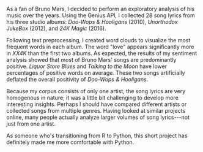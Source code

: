 As a fan of Bruno Mars, I decided to perform an exploratory analysis of his music over the years. Using the Genius API, I collected 28 song lyrics from his three studio albums: *Doo-Wops & Hooligans* (2010), *Unorthodox JukeBox* (2012), and *24K Magic* (2016). 

Following text preprocessing, I created word clouds to visualize the most frequent words in each album. The word "love" appears significantly more in *XX4K* than the first two albums. As expected, the results of my sentiment analysis showed that most of Bruno Mars' songs are predominantly positive. *Liquor Store Blues* and *Talking to the Moon* have lower percentages of positive words on average. These two songs artificially deflated the overall positivity of *Doo-Wops & Hooligans*. 

Because my corpus consists of only one artist, the song lyrics are very homogenous in nature; it was a little bit challenging to develop more interesting insights. Perhaps I should have compared different artists or collected songs from multiple genres. Having looked at similar projects online, many people actually analyze larger volumes of song lyrics---not just from one artist. 

As someone who's transitioning from R to Python, this short project has definitely made me more comfortable with Python. 



